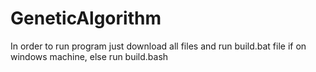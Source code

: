 # GeneticAlgorithm
In order to run program just download all files and run build.bat file if on windows machine, else run build.bash
